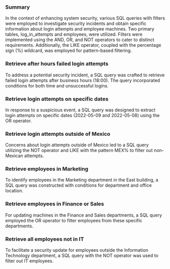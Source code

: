 ### Summary
In the context of enhancing system security, various SQL queries with filters were employed to investigate security incidents and obtain specific information about login attempts and employee machines. Two primary tables, log_in_attempts and employees, were utilized. Filters were implemented using the AND, OR, and NOT operators to cater to distinct requirements. Additionally, the LIKE operator, coupled with the percentage sign (%) wildcard, was employed for pattern-based filtering.

### Retrieve after hours failed login attempts
To address a potential security incident, a SQL query was crafted to retrieve failed login attempts after business hours (18:00). The query incorporated conditions for both time and unsuccessful logins.

### Retrieve login attempts on specific dates
In response to a suspicious event, a SQL query was designed to extract login attempts on specific dates (2022-05-09 and 2022-05-08) using the OR operator.

### Retrieve login attempts outside of Mexico
Concerns about login attempts outside of Mexico led to a SQL query utilizing the NOT operator and LIKE with the pattern MEX% to filter out non-Mexican attempts.

### Retrieve employees in Marketing
To identify employees in the Marketing department in the East building, a SQL query was constructed with conditions for department and office location.

### Retrieve employees in Finance or Sales
For updating machines in the Finance and Sales departments, a SQL query employed the OR operator to filter employees from these specific departments.

### Retrieve all employees not in IT
To facilitate a security update for employees outside the Information Technology department, a SQL query with the NOT operator was used to filter out IT employees.
